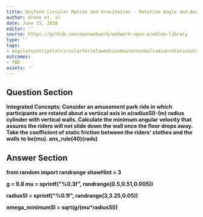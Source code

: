 ```yaml
---
title: Uniform Circular Motion and Gravitation - Rotation Angle and Angular Velocity
author: Urone et. al
date: June 15, 2018
editor: ''
source: https://github.com/openwebwork/webwork-open-problem-library
type: ''
tags:
- angularcentripetalcircularforcelawmotionNewtonnormalradianrotationalseconduniformvelocityweight
outcomes:
- TBD
assets: ''
---
```


## Question Section 

<b>
<b>Integrated Concepts:<b> Consider an amusement park ride in which participants are rotated about a vertical axis in a(radiusSI)-(m) radius cylinder with vertical walls. Calculate the minimum angular velocity that assures the riders will not slide down the wall once the floor drops away. Take the coefficient of static friction between the riders' clothes and the walls to be(mu).
ans_rule(40)(rads)



## Answer Section

from random import randrange
showHint = 3

g = 9.8
mu = sprintf("%0.3f", randrange(0.5,0.51,0.005))

radiusSI = sprintf("%0.1f", randrange(3,3.25,0.05))

omega_minimumSI = sqrt(g/(mu*radiusSI))
